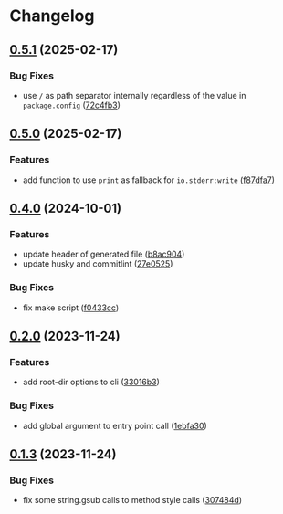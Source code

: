 # Changelog

## [0.5.1](https://github.com/Tsukina-7mochi/neblua/compare/v0.5.0...v0.5.1) (2025-02-17)


### Bug Fixes

* use `/` as path separator internally regardless of the value in `package.config` ([72c4fb3](https://github.com/Tsukina-7mochi/neblua/commit/72c4fb342bb86de143c401e86aac99d92d2d6f7b))

## [0.5.0](https://github.com/Tsukina-7mochi/neblua/compare/v0.4.0...v0.5.0) (2025-02-17)


### Features

* add function to use `print` as fallback for `io.stderr:write` ([f87dfa7](https://github.com/Tsukina-7mochi/neblua/commit/f87dfa78fa074d84b8a13d06c86c7fb319158736))

## [0.4.0](https://github.com/Tsukina-7mochi/neblua/compare/v0.3.0...v0.4.0) (2024-10-01)


### Features

* update header of generated file ([b8ac904](https://github.com/Tsukina-7mochi/neblua/commit/b8ac904d49ed2152c53dabb0d1b8ccc7128061ff))
* update husky and commitlint ([27e0525](https://github.com/Tsukina-7mochi/neblua/commit/27e0525e207e14effac1e9b267fd127355eaa1e9))


### Bug Fixes

* fix make script ([f0433cc](https://github.com/Tsukina-7mochi/neblua/commit/f0433ccceb2394e4acfe850144bc10b5fd444c60))

## [0.2.0](https://github.com/Tsukina-7mochi/neblua/compare/v0.1.3...v0.2.0) (2023-11-24)


### Features

* add root-dir options to cli ([33016b3](https://github.com/Tsukina-7mochi/neblua/commit/33016b339243b22c2024b5b3085ac99b4192bea9))


### Bug Fixes

* add global argument to entry point call ([1ebfa30](https://github.com/Tsukina-7mochi/neblua/commit/1ebfa303fdbbdbb70c81ba260c785a15cfe87c21))

## [0.1.3](https://github.com/Tsukina-7mochi/neblua/compare/v0.1.2...v0.1.3) (2023-11-24)


### Bug Fixes

* fix some string.gsub calls to method style calls ([307484d](https://github.com/Tsukina-7mochi/neblua/commit/307484d847b3d16750382e2d06dfa9f2f63daac4))
